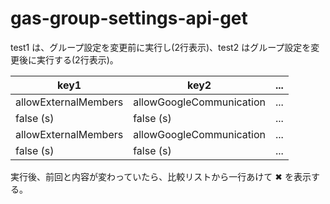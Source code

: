 # gas-group-settings-api-get

test1 は、グループ設定を変更前に実行し(2行表示)、test2 はグループ設定を変更後に実行する(2行表示)。

| key1 | key2 | ... |
| ---- | ---- | ---- |
| allowExternalMembers | allowGoogleCommunication | ... |
| false (s) | false (s) | ... |
| allowExternalMembers | allowGoogleCommunication | ... |
| false (s)	 | false (s) | ... |

実行後、前回と内容が変わっていたら、比較リストから一行あけて ✖ を表示する。

